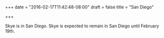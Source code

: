 +++
date = "2016-02-17T11:42:48-08:00"
draft = false
title = "San Diego"

+++

Skye is in San Diego. Skye is expected to remain in San Diego until February 19th.
